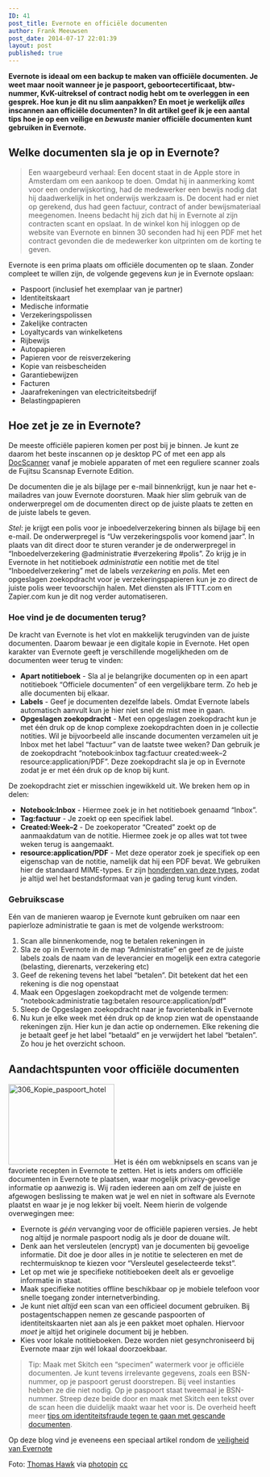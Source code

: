 ```yaml
---
ID: 41
post_title: Evernote en officiële documenten
author: Frank Meeuwsen
post_date: 2014-07-17 22:01:39
layout: post
published: true
---
```

<strong>Evernote is ideaal om een backup te maken van officiële documenten. Je weet maar nooit wanneer je je paspoort, geboortecertificaat, btw-nummer, KvK-uitreksel of contract nodig hebt om te overleggen in een gesprek. Hoe kun je dit nu slim aanpakken? En moet je werkelijk <em>alles</em> inscannen aan officiële documenten? In dit artikel geef ik je een aantal tips hoe je op een veilige en <em>bewuste</em> manier officiële documenten kunt gebruiken in Evernote.</strong>

<!--more-->

<h2 id="welkedocumentenslajeopinevernote">Welke documenten sla je op in Evernote?</h2>

<blockquote>Een waargebeurd verhaal: Een docent staat in de Apple store in Amsterdam om een aankoop te doen. Omdat hij in aanmerking komt voor een onderwijskorting, had de medewerker een bewijs nodig dat hij daadwerkelijk in het onderwijs werkzaam is. De docent had er niet op gerekend, dus had geen factuur, contract of ander bewijsmateriaal meegenomen. Ineens bedacht hij zich dat hij in Evernote al zijn contracten scant en opslaat. In de winkel kon hij inloggen op de website van Evernote en binnen 30 seconden had hij een PDF met het contract gevonden die de medewerker kon uitprinten om de korting te geven.</blockquote>

Evernote is een prima plaats om officiële documenten op te slaan. Zonder compleet te willen zijn, de volgende gegevens <em>kun</em> je in Evernote opslaan:

<ul>
    <li>Paspoort (inclusief het exemplaar van je partner)</li>
    <li>Identiteitskaart</li>
    <li>Medische informatie</li>
    <li>Verzekeringspolissen</li>
    <li>Zakelijke contracten</li>
    <li>Loyaltycards van winkelketens</li>
    <li>Rijbewijs</li>
    <li>Autopapieren</li>
    <li>Papieren voor de reisverzekering</li>
    <li>Kopie van reisbescheiden</li>
    <li>Garantiebewijzen</li>
    <li>Facturen</li>
    <li>Jaarafrekeningen van electriciteitsbedrijf</li>
    <li>Belastingpapieren</li>
</ul>

<h2 id="hoezetjezeinevernote">Hoe zet je ze in Evernote?</h2>

De meeste officiële papieren komen per post bij je binnen. Je kunt ze daarom het beste inscannen op je desktop PC of met een app als <a href="http://clkuk.tradedoubler.com/click?p=24371&amp;a=2064103&amp;url=http%3A%2F%2Fitunes.apple.com%2Fnl%2Fapp%2Fdocscanner%2Fid312391317%3Fmt%3D8%26uo%3D4%26partnerId%3D2003">DocScanner</a> vanaf je mobiele apparaten of met een reguliere scanner zoals de Fujitsu Scansnap Evernote Edition.

De documenten die je als bijlage per e-mail binnenkrijgt, kun je naar het e-mailadres van jouw Evernote doorsturen. Maak hier slim gebruik van de onderwerpregel om de documenten direct op de juiste plaats te zetten en de juiste labels te geven.

<em>Stel</em>: je krijgt een polis voor je inboedelverzekering binnen als bijlage bij een e-mail. De onderwerpregel is “Uw verzekeringspolis voor komend jaar”. In plaats van dit direct door te sturen verander je de onderwerpregel in “Inboedelverzekering @administratie #verzekering #polis”.
Zo krijg je in Evernote in het notitieboek <em>administratie</em> een notitie met de titel “Inboedelverzekering” met de labels <em>verzekering</em> en <em>polis</em>. Met een opgeslagen zoekopdracht voor je verzekeringspapieren kun je zo direct de juiste polis weer tevoorschijn halen. Met diensten als IFTTT.com en Zapier.com kun je dit nog verder automatiseren.

<h3 id="hoevindjededocumententerug">Hoe vind je de documenten terug?</h3>

De kracht van Evernote is het vlot en makkelijk terugvinden van de juiste documenten. Daarom bewaar je een digitale kopie in Evernote. Het open karakter van Evernote geeft je verschillende mogelijkheden om de documenten weer terug te vinden:

<ul>
    <li><strong>Apart notitieboek</strong> - Sla al je belangrijke documenten op in een apart notitieboek “Officiele documenten” of een vergelijkbare term. Zo heb je alle documenten bij elkaar.</li>
    <li><strong>Labels</strong> - Geef je documenten dezelfde labels. Omdat Evernote labels automatisch aanvult kun je hier niet snel de mist mee in gaan.</li>
    <li><strong>Opgeslagen zoekopdracht</strong> - Met een opgeslagen zoekopdracht kun je met één druk op de knop complexe zoekopdrachten doen in je collectie notities. Wil je bijvoorbeeld alle inscande documenten verzamelen uit je Inbox met het label “factuur” van de laatste twee weken? Dan gebruik je de zoekopdracht “notebook:inbox tag:factuur created:week–2 resource:application/PDF”. Deze zoekopdracht sla je op in Evernote zodat je er met één druk op de knop bij kunt.</li>
</ul>

De zoekopdracht ziet er misschien ingewikkeld uit. We breken hem op in delen:

<ul>
    <li><strong>Notebook:Inbox</strong> - Hiermee zoek je in het notitieboek genaamd “Inbox”.</li>
    <li><strong>Tag:factuur</strong> - Je zoekt op een specifiek label.</li>
    <li><strong>Created:Week–2</strong> - De zoekoperator “Created” zoekt op de aanmaakdatum van de notitie. Hiermee zoek je op alles wat tot twee weken terug is aangemaakt.</li>
    <li><strong>resource:application/PDF</strong> - Met deze operator zoek je specifiek op een eigenschap van de notitie, namelijk dat hij een PDF bevat. We gebruiken hier de standaard MIME-types. Er zijn <a href="http://hul.harvard.edu/ois/systems/wax/wax-public-help/mimetypes.htm">honderden van deze types</a>, zodat je altijd wel het bestandsformaat van je gading terug kunt vinden.</li>
</ul>

<h3 id="gebruikscase">Gebruikscase</h3>

Eén van de manieren waarop je Evernote kunt gebruiken om naar een papierloze administratie te gaan is met de volgende werkstroom:

<ol>
    <li>Scan alle binnenkomende, nog te betalen rekeningen in</li>
    <li>Sla ze op in Evernote in de map “Administratie” en geef ze de juiste labels zoals de naam van de leverancier en mogelijk een extra categorie (belasting, dierenarts, verzekering etc)</li>
    <li>Geef de rekening tevens het label “betalen”. Dit betekent dat het een rekening is die nog openstaat</li>
    <li>Maak een Opgeslagen zoekopdracht met de volgende termen: “notebook:administratie tag:betalen resource:application/pdf”</li>
    <li>Sleep de Opgeslagen zoekopdracht naar je favorietenbalk in Evernote</li>
    <li>Nu kun je elke week met één druk op de knop zien wat de openstaande rekeningen zijn. Hier kun je dan actie op ondernemen. Elke rekening die je betaalt geef je het label “betaald” en je verwijdert het label “betalen”. Zo hou je het overzicht schoon.</li>
</ol>

<h2 id="aandachtspuntenvoorofficiëledocumenten">Aandachtspunten voor officiële documenten</h2>

<img class="alignleft size-full wp-image-43" src="http://allesonthouden.nl/wp-content/uploads/2014/07/306_Kopie_paspoort_hotel.png" alt="306_Kopie_paspoort_hotel" width="210" height="160" />Het is één om webknipsels en scans van je favoriete recepten in Evernote te zetten. Het is iets anders om officiële documenten in Evernote te plaatsen, waar mogelijk privacy-gevoelige informatie op aanwezig is. Wij raden iedereen aan om zelf de juiste en afgewogen beslissing te maken wat je wel en niet in software als Evernote plaatst en waar je je nog lekker bij voelt. Neem hierin de volgende overwegingen mee:

<ul>
    <li>Evernote is <em>géén</em> vervanging voor de officiële papieren versies. Je hebt nog altijd je normale paspoort nodig als je door de douane wilt.</li>
    <li>Denk aan het versleutelen (encrypt) van je documenten bij gevoelige informatie. Dit doe je door alles in je notitie te selecteren en met de rechtermuisknop te kiezen voor “Versleutel geselecteerde tekst”.</li>
    <li>Let op met wie je specifieke notitieboeken deelt als er gevoelige informatie in staat.</li>
    <li>Maak specifieke notities offline beschikbaar op je mobiele telefoon voor snelle toegang zonder internetverbinding.</li>
    <li>Je kunt niet <em>altijd</em> een scan van een officieel document gebruiken. Bij postagentschappen nemen ze gescande paspoorten of identiteitskaarten niet aan als je een pakket moet ophalen. Hiervoor <em>moet</em> je altijd het originele document bij je hebben.</li>
    <li>Kies voor lokale notitieboeken. Deze worden niet gesynchroniseerd bij Evernote maar zijn wél lokaal doorzoekbaar.</li>
</ul>

<blockquote>Tip: Maak met Skitch een “specimen” watermerk voor je officiële documenten. Je kunt tevens irrelevante gegevens, zoals een BSN-nummer, op je paspoort gerust doorstrepen. Bij veel instanties hebben ze die niet nodig. Op je paspoort staat tweemaal je BSN-nummer. Streep deze beide door en maak met Skitch een tekst over de scan heen die duidelijk maakt waar het voor is. De overheid heeft meer <a href="http://www.overheid.nl/identiteitsfraude">tips om identiteitsfraude tegen te gaan met gescande documenten</a>.</blockquote>

Op deze blog vind je eveneens een speciaal artikel rondom de <a title="Over de veiligheid van Evernote" href="http://allesonthouden.nl/de-veiligheid-van-evernote/">veiligheid van Evernote</a>

Foto: <a href="https://www.flickr.com/photos/thomashawk/12844489745/">Thomas Hawk</a> via <a href="http://photopin.com">photopin</a> <a href="http://creativecommons.org/licenses/by-nc/2.0/">cc</a>
